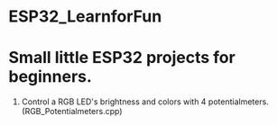 # ESP32_LearnforFun

# Small little ESP32 projects for beginners.
1. Control a RGB LED's brightness and colors with 4 potentialmeters. (RGB_Potentialmeters.cpp)
